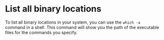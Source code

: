 # List all binary locations

To list all binary locations in your system, you can use the `which -a` command
in a shell. This command will show you the path of the executable files for the
commands you specify.
